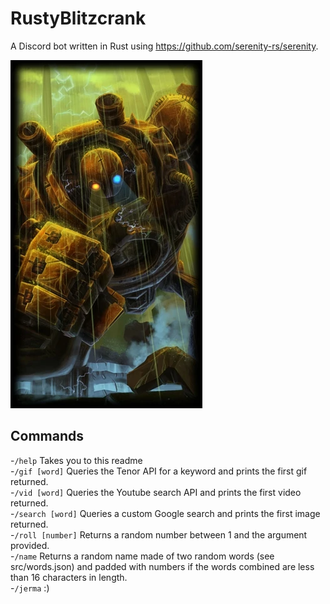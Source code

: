 # RustyBlitzcrank

A Discord bot written in Rust using https://github.com/serenity-rs/serenity.

![RustyBlitzcrank logo](https://github.com/connorcinna/RustyBlitzcrank/blob/master/rb.webp)

## Commands
-`/help` Takes you to this readme  
-`/gif [word]` Queries the Tenor API for a keyword and prints the first gif returned.  
-`/vid [word]` Queries the Youtube search API and prints the first video returned.  
-`/search [word]` Queries a custom Google search and prints the first image returned.  
-`/roll [number]` Returns a random number between 1 and the argument provided.  
-`/name` Returns a random name made of two random words (see src/words.json) and padded with numbers if the words combined are less than 16 characters in length.  
-`/jerma` :)   
